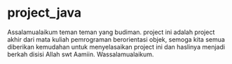 # project_java

Assalamualaikum teman teman yang budiman. project ini adalah project akhir dari mata kuliah pemrograman berorientasi objek, semoga kita semua diberikan kemudahan untuk menyelasaikan project ini dan haslinya menjadi berkah disisi Allah swt Aamiin.
Wassalamualaikum.

